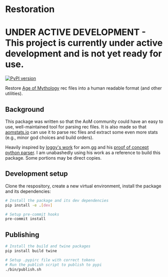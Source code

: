 # Restoration

# **UNDER ACTIVE DEVELOPMENT** - This project is currently under active development and is not yet ready for use.

[![PyPI version](https://badge.fury.io/py/restoration.svg)](https://badge.fury.io/py/restoration)

Restore [Age of Mythology](https://www.ageofempires.com/games/aom/age-of-mythology-retold/) rec files into a human readable format (and other utilities).

## Background

This package was written so that the AoM community could have an easy to use, well-maintained tool for parsing rec files. It is also made so that [aomstats.io](https://aomstats.io) can use it to parse rec files and extract some even more stats (e.g., minor god choices and build orders).

Heavily inspired by [loggy's work](https://github.com/erin-fitzpatric/next-aom-gg/blob/main/src/server/recParser/recParser.ts) for aom.gg and his [proof of concept python parser](https://github.com/Logg-y/retoldrecprocessor/blob/main/recprocessor.py). I am unabashedly using his work as a reference to build this package. Some portions may be direct copies.

## Development setup

Clone the respository, create a new virtual environment, install the package and its dependencies:

```bash
# Install the package and its dev dependencies
pip install -e .[dev]

# Setup pre-commit hooks
pre-commit install
```

## Publishing

```bash
# Install the build and twine packages
pip install build twine

# Setup .pypirc file with correct tokens
# Run the publish script to publish to pypi
./bin/publish.sh
```
